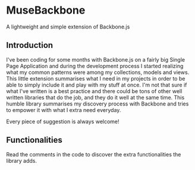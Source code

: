 MuseBackbone
============

A lightweight and simple extension of Backbone.js

Introduction
------------
I've been coding for some months with Backbone.js on a fairly big Single Page Application and during the development process I started realizing what my common patterns were among my collections, models and views. 
This little extension summarises what I need in my projects in order to be able to simply include it and play with my stuff at once. 
I'm not that sure if what I've written is a best practice and there could be tons of other well written libraries that do the job, and they do it well at the same time.
This humble library summarises my discovery process with Backbone and tries to empower it with what I extra need everyday.

Every piece of suggestion is always welcome!

Functionalities
---------------
Read the comments in the code to discover the extra functionalities the library adds.
